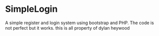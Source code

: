 # SimpleLogin
A simple register and login system using bootstrap and PHP. The code is not perfect but it works. this is all property of dylan heywood 
